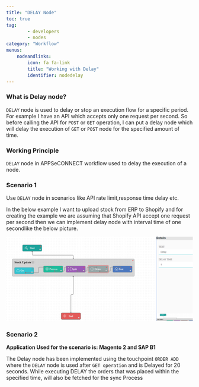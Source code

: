 ```yaml
---
title: "DELAY Node"
toc: true
tag: 
        - developers
        - nodes
category: "Workflow"
menus: 
    nodeandlinks:
        icon: fa fa-link
        title: "Working with Delay" 
        identifier: nodedelay
---
```


### What is Delay node?
`DELAY` node is used to delay or stop an execution flow for a specific period. 
For example I have an API which accepts only one request per second. So before calling the API for `POST` or `GET` operation, I can put a delay node which will delay the execution of `GET` or `POST` node for the specified amount of time.

### Working Principle

`DELAY` node in APPSeCONNECT workflow used to delay the execution of a node.

### Scenario 1

Use `DELAY` node in scenarios like API rate limit,response time delay etc.

In the below example I want to upload stock from ERP to Shopify and for creating the example we are assuming that Shopify API accept one request per second then we can implement delay node with interval time of one secondlike the below picture.

![Delay Node](/staticfiles/workflow-management/media/DelayNode/DelayNode.png)

### Scenario 2

**Application Used for the scenario is: Magento 2 and SAP B1**

The Delay node has been implemented using the touchpoint `ORDER ADD` where the `DELAY` node is used after `GET operation` and is Delayed for 20 seconds. 
While executing DELAY the orders that was placed within the specified time, will also be fetched for the sync Process




